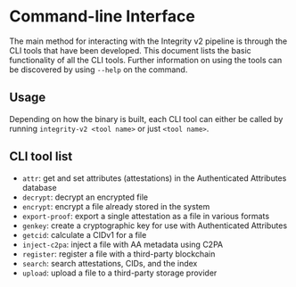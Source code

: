 # Command-line Interface

The main method for interacting with the Integrity v2 pipeline is through the CLI tools that have been developed. This document lists the basic functionality of all the CLI tools. Further information on using the tools can be discovered by using `--help` on the command.

## Usage

Depending on how the binary is built, each CLI tool can either be called by running `integrity-v2 <tool name>` or just `<tool name>`.

## CLI tool list

- `attr`: get and set attributes (attestations) in the Authenticated Attributes database
- `decrypt`: decrypt an encrypted file
- `encrypt`: encrypt a file already stored in the system
- `export-proof`: export a single attestation as a file in various formats
- `genkey`: create a cryptographic key for use with Authenticated Attributes
- `getcid`: calculate a CIDv1 for a file
- `inject-c2pa`: inject a file with AA metadata using C2PA
- `register`: register a file with a third-party blockchain
- `search`: search attestations, CIDs, and the index
- `upload`: upload a file to a third-party storage provider
